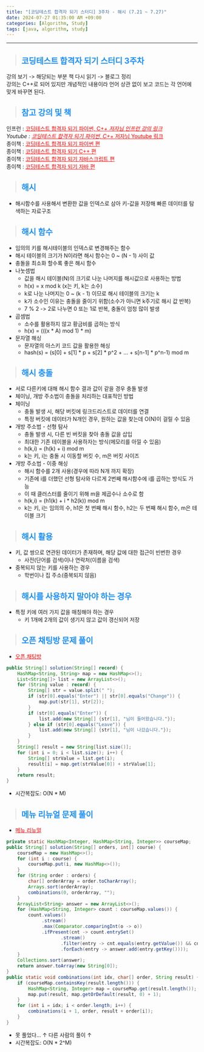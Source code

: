 ```yaml
---
title: "[코딩테스트 합격자 되기 스터디] 3주차 - 해시 (7.21 ~ 7.27)"
date: 2024-07-27 01:35:00 AM +09:00
categories: [Algorithm, Study]
tags: [java, algorithm, study]
---
```

***

>## <span style='color:#1E90FF'>코딩테스트 합격자 되기 스터디 3주차</span>
강의 보기 -> 해당되는 부분 책 다시 읽기 -> 블로그 정리 <br>
강의는 C++로 되어 있지만 개념적인 내용이라 언어 상관 없이 보고 코드는 각 언어에 맞게 바꾸면 된다. <br>

>## <span style='color:#1E90FF'>참고 강의 및 책</span>
인프런 : <a href='https://inf.run/t92e1' target='_blank' style='color:red'>코딩테스트 합격자 되기 파이썬, C+_+ 저자님 인프런 강의 링크</a> <br>
Youtube : <a href='https://inf.run/t92e1' target='_blank' style='color:red'>코딩테스트 합격자 되기 파이썬, C+_+ 저자님 Youtube 링크</a> <br>
종이책 : <a href='https://product.kyobobook.co.kr/detail/S000210881884' target='_blank' style='color:red'>코딩테스트 합격자 되기 파이썬 편</a> <br>
종이책 : <a href='https://product.kyobobook.co.kr/detail/S000213087020' target='_blank' style='color:red'>코딩테스트 합격자 되기 C++ 편</a> <br>
종이책 : <a href='https://product.kyobobook.co.kr/detail/S000213641007' target='_blank' style='color:red'>코딩테스트 합격자 되기 자바스크립트 편</a> <br>
종이책 : <a href='https://product.kyobobook.co.kr/detail/S000212576322' target='_blank' style='color:red'>코딩테스트 합격자 되기 자바 편</a> <br>

>## <span style='color:#1E90FF'>해시</span>
- 해시함수를 사용해서 변환한 값을 인덱스로 삼아 키-값을 저장해 빠른 데이터를 탐색하는 자료구조

>## <span style='color:#1E90FF'>해시 함수</span>
- 임의의 키를 해시테이블의 인덱스로 변경해주는 함수 <br>
- 해시 테이블의 크기가 N이라면 해시 함수는 0 ~ (N - 1) 사이 값 <br>
- 충돌을 최소화 할수록 좋은 해시 함수 <br>
- 나눗셈법
    - 값을 해시 테이블(N)의 크기로 나눈 나머지를 해시값으로 사용하는 방법
    - h(x) = x mod k (x는 키, k는 소수)
    - k로 나눈 나머지는 0 ~ (k - 1) 이므로 해시 테이블의 크기는 k
    - k가 소수인 이유는 충돌을 줄이기 위함(소수가 아니면 k주기로 해시 값 반복)
    - 7 % 2 -> 2로 나누면 0 또는 1로 반복, 충돌이 엄청 많이 발생
- 곱셈법
    - 소수를 활용하지 않고 황금비를 곱하는 방식
    - h(x) = (((x * A) mod 1) * m)
- 문자열 해싱
    - 문자열의 아스키 코드 값을 활용한 해싱
    - hash(s) = (s[0] + s[1] * p + s[2] * p^2 + ... + s[n-1] * p^n-1) mod m

>## <span style='color:#1E90FF'>해시 충돌</span>
- 서로 다른키에 대해 해시 함수 결과 값이 같을 경우 충돌 발생 <br>
- 체이닝, 개방 주소법이 충돌을 처리하는 대표적인 방법
- 체이닝
    - 충돌 발생 시, 해당 버킷에 링크드리스트로 데이터를 연결
    - 특정 버킷에 데이터가 N개인 경우, 원하는 값을 찾는데 O(N)이 걸릴 수 있음
- 개방 주소법 - 선형 탐사
    - 충돌 발생 시, 다른 빈 버킷을 찾아 충돌 값을 삽입
    - 최대한 기존 테이블을 사용하자는 방식(메모리를 아낄 수 있음)
    - h(k,i) = (h(k) + i) mod m
    - k는 키, i는 충돌 시 이동할 버킷 수, m은 버킷 사이즈
- 개방 주소법 - 이중 해싱
    - 해시 함수를 2개 사용(경우에 따라 N개 까지 확장)
    - 기존에 i를 더했던 선형 탐사와 다르게 2번째 해시함수에 i를 곱하는 방식도 가능
    - 이 때 클러스터를 줄이기 위해 m을 제곱수나 소수로 함
    - h(k,i) = (h1(k) + i * h2(k)) mod m
    - k는 키, i는 임의의 수, h1은 첫 번째 해시 함수, h2는 두 번째 해시 함수, m은 테이블 크기

>## <span style='color:#1E90FF'>해시 활용</span>
- 키, 값 쌍으로 연관된 데이터가 존재하며, 해당 값에 대한 접근이 빈번한 경우
    - 사전(단어를 검색)이나 연락처(이름을 검색)
- 중복되지 않는 키를 사용하는 경우
    - 학번이나 집 주소(중복되지 않음)

>## <span style='color:#1E90FF'>해시를 사용하지 말아야 하는 경우</span>
- 특정 키에 여러 가지 값을 매칭해야 하는 경우
    - 키 1개에 2개의 값이 생기지 않고 값이 갱신되어 저장

>## <span style='color:#1E90FF'>오픈 채팅방 문제 풀이</span>
- <a href='https://school.programmers.co.kr/learn/courses/30/lessons/42888' target='_blank' style='color:red'>오픈 채팅방</a> <br>
```java
public String[] solution(String[] record) {
    HashMap<String, String> map = new HashMap<>();
    List<String[]> list = new ArrayList<>();
    for (String value : record) {
        String[] str = value.split(" ");
        if (str[0].equals("Enter") || str[0].equals("Change")) {
            map.put(str[1], str[2]);
        }
        if (str[0].equals("Enter")) {
            list.add(new String[] {str[1], "님이 들어왔습니다."});
        } else if (str[0].equals("Leave")) {
            list.add(new String[] {str[1], "님이 나갔습니다."});
        }
    }
    String[] result = new String[list.size()];
    for (int i = 0; i < list.size(); i++) {
        String[] strValue = list.get(i);
        result[i] = map.get(strValue[0]) + strValue[1];
    }
    return result;
}
```
- 시간복잡도: O(N * M)

>## <span style='color:#1E90FF'>메뉴 리뉴얼 문제 풀이</span>
- <a href='https://school.programmers.co.kr/learn/courses/30/lessons/72411' target='_blank' style='color:red'>메뉴 리뉴얼</a> <br>
```java
private static HashMap<Integer, HashMap<String, Integer>> courseMap;
public String[] solution(String[] orders, int[] course) {
    courseMap = new HashMap<>();
    for (int i : course) {
        courseMap.put(i, new HashMap<>());
    }
    for (String order : orders) {
        char[] orderArray = order.toCharArray();
        Arrays.sort(orderArray);
        combinations(0, orderArray, "");
    }
    ArrayList<String> answer = new ArrayList<>();
    for (HashMap<String, Integer> count : courseMap.values()) {
        count.values()
             .stream()
             .max(Comparator.comparingInt(o -> o))
             .ifPresent(cnt -> count.entrySet()
                    .stream()
                    .filter(entry -> cnt.equals(entry.getValue()) && cnt > 1)
                    .forEach(entry -> answer.add(entry.getKey())));
    }
    Collections.sort(answer);
    return answer.toArray(new String[0]);
}
public static void combinations(int idx, char[] order, String result) {
    if (courseMap.containsKey(result.length())) {
        HashMap<String, Integer> map = courseMap.get(result.length());
        map.put(result, map.getOrDefault(result, 0) + 1);
    }
    for (int i = idx; i < order.length; i++) {
        combinations(i + 1, order, result + order[i]);
    }
}
```
- 못 풀었다... ↑ 다른 사람의 풀이 ↑ <br>
- 시간복잡도: O(N * 2^M)